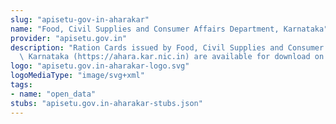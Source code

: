 ```yaml
---
slug: "apisetu-gov-in-aharakar"
name: "Food, Civil Supplies and Consumer Affairs Department, Karnataka"
provider: "apisetu.gov.in"
description: "Ration Cards issued by Food, Civil Supplies and Consumer Affairs Department,\
  \ Karnataka (https://ahara.kar.nic.in) are available for download on DigiLocker."
logo: "apisetu.gov.in-aharakar-logo.svg"
logoMediaType: "image/svg+xml"
tags:
- name: "open_data"
stubs: "apisetu.gov.in-aharakar-stubs.json"
---
```

